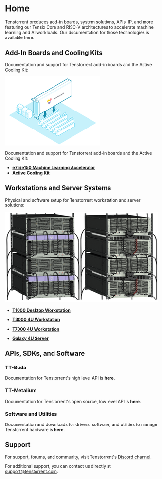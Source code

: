 # Home

Tenstorrent produces add-in boards, system solutions, APIs, IP, and more featuring our Tensix Core and RISC-V architectures to accelerate machine learning and AI workloads. Our documentation for those technologies is available here.



## Add-In Boards and Cooling Kits

Documentation and support for Tenstorrent add-in boards and the Active Cooling Kit:

![](./images/main_image1.png)

Documentation and support for Tenstorrent add-in boards and the Active Cooling Kit:

- [**e75/e150 Machine Learning Accelerator**](./aibs/grayskull/README.md)
- [**Active Cooling Kit**](./aibs/ack.md)



## Workstations and Server Systems

Physical and software setup for Tenstorrent workstation and server solutions:

![](./images/galaxyservers.png)

- [**T1000 Desktop Workstation**](./systems/t1000/README.md)

- [**T3000 4U Workstation**](./systems/t3000/README.md)

- [**T7000 4U Workstation**](./systems/t7000/README.md)

- [**Galaxy 4U Server**](./galaxy4U/README.md)

  

## APIs, SDKs, and Software

### TT-Buda

Documentation for Tenstorrent's high level API is **here**.



### TT-Metalium 

Documentation for Tenstorrent's open source, low level API is **here**.

 

### Software and Utilities

Documentation and downloads for drivers, software, and utilities to manage Tenstorrent hardware is **here**.



## Support

For support, forums, and community, visit Tenstorrent's [Discord channel](https://discord.gg/tvhGzHQwaj).

For additional support, you can contact us directly at [support@tenstorrent.com](mailto:support@tenstorrent.com).
